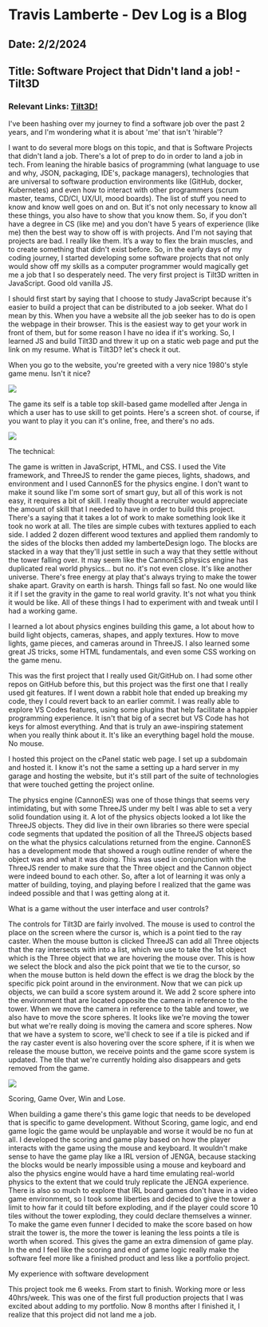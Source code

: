 # Travis Lamberte - Dev Log is a Blog

## Date: 2/2/2024

## Title: Software Project that Didn't land a job! - Tilt3D

### Relevant Links: [Tilt3D!](https://travis.lamberte.com/tilt3dMenu/index.html)

I've been hashing over my journey to find a software job over the past 2 years, and I'm wondering what it is about 'me' that isn't 'hirable'?

I want to do several more blogs on this topic, and that is Software Projects that didn't land a job. There's a lot of prep to do in order to land a job in tech. From leaning the hirable basics of programming (what language to use and why, JSON, packaging, IDE's, package managers), technologies that are universal to software production environments like (GitHub, docker, Kubernetes) and even how to interact with other programmers (scrum master, teams, CD/CI, UX/UI, mood boards). The list of stuff you need to know and know well goes on and on. But it's not only necessary to know all these things, you also have to show that you know them. So, if you don't have a degree in CS (like me) and you don't have 5 years of experience (like me) then the best way to show off is with projects. And I'm not saying that projects are bad. I really like them. It’s a way to flex the brain muscles, and to create something that didn't exist before. So, in the early days of my coding journey, I started developing some software projects that not only would show off my skills as a computer programmer would magically get me a job that I so desperately need. The very first project is Tilt3D written in JavaScript. Good old vanilla JS.

I should first start by saying that I choose to study JavaScript because it's easier to build a project that can be distributed to a job seeker. What do I mean by this. When you have a website all the job seeker has to do is open the webpage in their browser. This is the easiest way to get your work in front of them, but for some reason I have no idea if it's working. So, I learned JS and build Tilt3D and threw it up on a static web page and put the link on my resume. What is Tilt3D? let's check it out.

When you go to the website, you're greeted with a very nice 1980's style game menu. Isn't it nice?

![](../images/Tilt3D_Menu.png)

The game its self is a table top skill-based game modelled after Jenga in which a user has to use skill to get points. Here's a screen shot. of course, if you want to play it you can it's online, free, and there's no ads.

![](../images/Tilt3D_Gameboard.png)

The technical:

The game is written in JavaScript, HTML, and CSS. I used the Vite framework, and ThreeJS to render the game pieces, lights, shadows, and environment and I used CannonES for the physics engine. I don't want to make it sound like I'm some sort of smart guy, but all of this work is not easy, it requires a bit of skill. I really thought a recruiter would appreciate the amount of skill that I needed to have in order to build this project. There's a saying that it takes a lot of work to make something look like it took no work at all. The tiles are simple cubes with textures applied to each side. I added 2 dozen different wood textures and applied them randomly to the sides of the blocks then added my lamberteDesign logo. The blocks are stacked in a way that they'll just settle in such a way that they settle without the tower falling over. It may seem like the CannonES physics engine has duplicated real world physics... but no. it's not even close. It's like another universe. There's free energy at play that's always trying to make the tower shake apart. Gravity on earth is harsh. Things fall so fast. No one would like it if I set the gravity in the game to real world gravity. It's not what you think it would be like. All of these things I had to experiment with and tweak until I had a working game.

I learned a lot about physics engines building this game, a lot about how to build light objects, cameras, shapes, and apply textures. How to move lights, game pieces, and cameras around in ThreeJS. I also learned some great JS tricks, some HTML fundamentals, and even some CSS working on the game menu.

This was the first project that I really used Git/GitHub on. I had some other repos on GitHub before this, but this project was the first one that I really used git features. If I went down a rabbit hole that ended up breaking my code, they I could revert back to an earlier commit. I was really able to explore VS Codes features, using some plugins that help facilitate a happier programming experience. It isn't that big of a secret but VS Code has hot keys for almost everything. And that is truly an awe-inspiring statement when you really think about it. It's like an everything bagel hold the mouse. No mouse.

I hosted this project on the cPanel static web page. I set up a subdomain and hosted it. I know it's not the same a setting up a hard server in my garage and hosting the website, but it's still part of the suite of technologies that were touched getting the project online.

The physics engine (CannonES) was one of those things that seems very intimidating, but with some ThreeJS under my belt I was able to set a very solid foundation using it. A lot of the physics objects looked a lot like the ThreeJS objects. They did live in their own libraries so there were special code segments that updated the position of all the ThreeJS objects based on the what the physics calculations returned from the engine. CannonES has a development mode that showed a rough outline render of where the object was and what it was doing. This was used in conjunction with the ThreeJS render to make sure that the Three object and the Cannon object were indeed bound to each other. So, after a lot of learning it was only a matter of building, toying, and playing before I realized that the game was indeed possible and that I was getting along at it.

What is a game without the user interface and user controls?

The controls for Tilt3D are fairly involved. The mouse is used to control the place on the screen where the cursor is, which is a point tied to the ray caster. When the mouse button is clicked ThreeJS can add all Three objects that the ray intersects with into a list, which we use to take the 1st object which is the Three object that we are hovering the mouse over. This is how we select the block and also the pick point that we tie to the cursor, so when the mouse button is held down the effect is we drag the block by the specific pick point around in the environment. Now that we can pick up objects, we can build a score system around it. We add 2 score sphere into the environment that are located opposite the camera in reference to the tower. When we move the camera in reference to the table and tower, we also have to move the score spheres. It looks like we're moving the tower but what we're really doing is moving the camera and score spheres. Now that we have a system to score, we'll check to see if a tile is picked and if the ray caster event is also hovering over the score sphere, if it is when we release the mouse button, we receive points and the game score system is updated. The tile that we're currently holding also disappears and gets removed from the game.

![](../images/Tilt3D_UI.png)

Scoring, Game Over, Win and Lose.

When building a game there's this game logic that needs to be developed that is specific to game development. Without Scoring, game logic, and end game logic the game would be unplayable and worse it would be no fun at all. I developed the scoring and game play based on how the player interacts with the game using the mouse and keyboard. It wouldn't make sense to have the game play like a IRL version of JENGA, because stacking the blocks would be nearly impossible using a mouse and keyboard and also the physics engine would have a hard time emulating real-world physics to the extent that we could truly replicate the JENGA experience. There is also so much to explore that IRL board games don't have in a video game environment, so I took some liberties and decided to give the tower a limit to how far it could tilt before exploding, and if the player could score 10 tiles without the tower exploding, they could declare themselves a winner. To make the game even funner I decided to make the score based on how strait the tower is, the more the tower is leaning the less points a tile is worth when scored. This gives the game an extra dimension of game play. In the end I feel like the scoring and end of game logic really make the software feel more like a finished product and less like a portfolio project.

My experience with software development

This project took me 6 weeks. From start to finish. Working more or less 40hrs/week. This was one of the first full production projects that I was excited about adding to my portfolio. Now 8 months after I finished it, I realize that this project did not land me a job.
